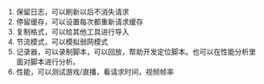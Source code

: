1. 保留日志，可以刷新以后不消失请求
2. 停留缓存，可以设置每次都重新请求缓存
3. 复制格式，可以给其他工具进行导入
4. 节流模式，可以模拟弱网模式
5. 记录器，可以录制脚本，可以回放，帮助开发定位脚本。也可以在性能分析里面对脚本进行分析。
6. 性能，可以测试游戏/直播，看请求时间，视频帧率